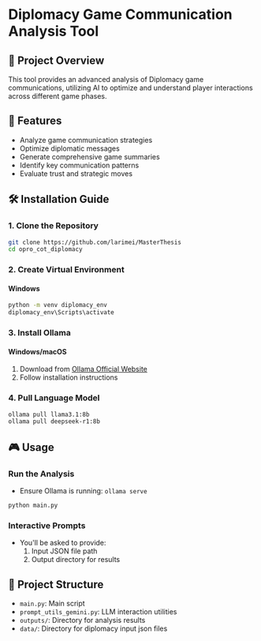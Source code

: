 # Diplomacy Game Communication Analysis Tool

## 🎲 Project Overview

This tool provides an advanced analysis of Diplomacy game communications, utilizing AI to optimize and understand player interactions across different game phases.

## 🚀 Features

- Analyze game communication strategies
- Optimize diplomatic messages
- Generate comprehensive game summaries
- Identify key communication patterns
- Evaluate trust and strategic moves

## 🛠️ Installation Guide

### 1. Clone the Repository

```bash
git clone https://github.com/larimei/MasterThesis
cd opro_cot_diplomacy
```

### 2. Create Virtual Environment

#### Windows

```bash
python -m venv diplomacy_env
diplomacy_env\Scripts\activate
```

### 3. Install Ollama

#### Windows/macOS

1. Download from [Ollama Official Website](https://ollama.com/download)
2. Follow installation instructions

### 4. Pull Language Model

```bash
ollama pull llama3.1:8b
ollama pull deepseek-r1:8b
```

## 🎮 Usage

### Run the Analysis

- Ensure Ollama is running: `ollama serve`

```bash
python main.py
```

### Interactive Prompts

- You'll be asked to provide:
  1. Input JSON file path
  2. Output directory for results

## 📂 Project Structure

- `main.py`: Main script
- `prompt_utils_gemini.py`: LLM interaction utilities
- `outputs/`: Directory for analysis results
- `data/`: Directory for diplomacy input json files
